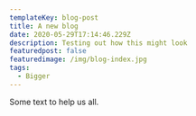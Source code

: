 ```yaml
---
templateKey: blog-post
title: A new blog
date: 2020-05-29T17:14:46.229Z
description: Testing out how this might look
featuredpost: false
featuredimage: /img/blog-index.jpg
tags:
  - Bigger
---
```

Some text to help us all.
